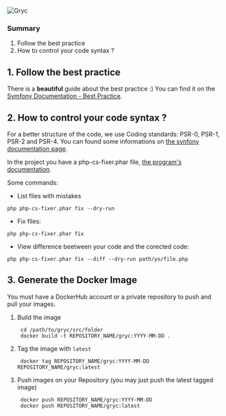 ![Gryc](https://github.com/mpiot/gryc/blob/master/assets/images/logo-40.png)

### Summary
1. Follow the best practice
2. How to control your code syntax ?

## 1. Follow the best practice
There is a **beautiful** guide about the best practice :) You can find it on the [Symfony Documentation - Best Practice](http://symfony.com/doc/current/best_practices/index.html).

## 2. How to control your code syntax ?
For a better structure of the code, we use Coding standards: PSR-0, PSR-1, PSR-2 and PSR-4.
You can found some informations on [the synfony documentation page](http://symfony.com/doc/current/contributing/code/standards.html).

In the project you have a php-cs-fixer.phar file, [the program's documentation](http://cs.sensiolabs.org/).

Some commands:
   * List files with mistakes

    php php-cs-fixer.phar fix --dry-run

   * Fix files:

    php php-cs-fixer.phar fix

   * View difference beetween your code and the corected code:

    php php-cs-fixer.phar fix --diff --dry-run path/yo/file.php

## 3. Generate the Docker Image
You must have a DockerHub account or a private repository to push and pull your images.

  1. Build the image

          cd /path/to/gryc/src/folder
          docker build -t REPOSITORY_NAME/gryc:YYYY-MM-DD .

  2. Tag the image with `latest`

          docker tag REPOSITORY_NAME/gryc:YYYY-MM-DD REPOSITORY_NAME/gryc:latest

  3. Push images on your Repository (you may just push the latest tagged image)
  
          docker push REPOSITORY_NAME/gryc:YYYY-MM-DD
          docker push REPOSITORY_NAME/gryc:latest
